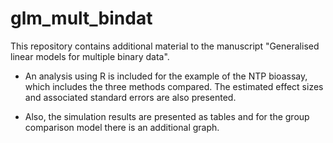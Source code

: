 # glm_mult_bindat

This repository contains additional material to the manuscript "Generalised linear models for multiple binary data". 

* An analysis using R is included for the example of the NTP bioassay, which includes the three methods compared. The estimated effect sizes and associated standard errors are also presented.

* Also, the simulation results are presented as tables and for the group comparison model there is an additional graph.
